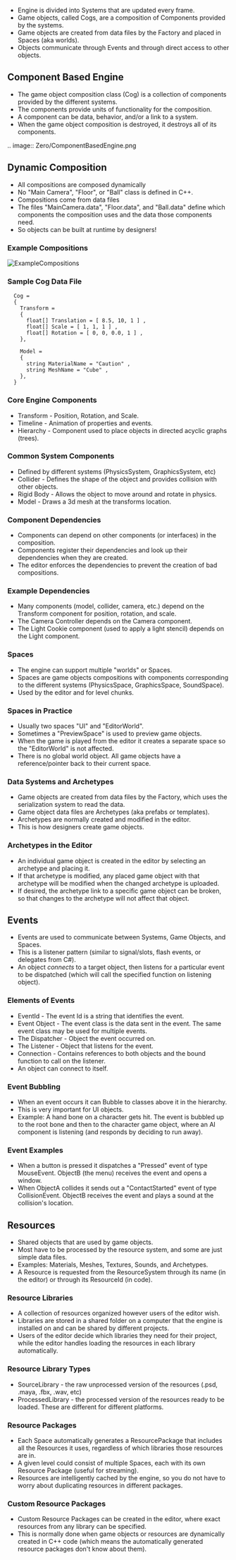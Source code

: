 - Engine is divided into Systems that are updated every frame.
- Game objects, called Cogs, are a composition of Components provided by the systems.
- Game objects are created from data files by the Factory and placed in Spaces (aka worlds).
- Objects communicate through Events and through direct access to other objects.


## Component Based Engine


- The game object composition class (Cog) is a collection of components provided by the different systems.
- The components provide units of functionality for the composition.
- A component can be data, behavior, and/or a link to a system.
- When the game object composition is destroyed, it destroys all of its components.

.. image:: Zero/ComponentBasedEngine.png


## Dynamic Composition


- All compositions are composed dynamically
- No "Main Camera", "Floor", or "Ball" class is defined in C++.
- Compositions come from data files
- The files "MainCamera.data", "Floor.data", and "Ball.data" define which components the composition uses and the data those components need.
- So objects can be built at runtime by designers!


### Example Compositions




![ExampleCompositions](https://media.githubusercontent.com/media/zeroengineteam/ZeroFiles/master/doc_files/3040.png)




### Sample Cog Data File


```
  Cog = 
  {
    Transform =
    {
      float[] Translation = [ 8.5, 10, 1 ] ,
      float[] Scale = [ 1, 1, 1 ] ,
      float[] Rotation = [ 0, 0, 0.0, 1 ] , 
    },

    Model =
    {
      string MaterialName = "Caution" ,
      string MeshName = "Cube" ,
    },
  }
```


### Core Engine Components


- Transform - Position, Rotation, and Scale.
- Timeline - Animation of properties and events.
- Hierarchy - Component used to place objects in directed acyclic graphs (trees).


### Common System Components


- Defined by different systems (PhysicsSystem, GraphicsSystem, etc)
- Collider - Defines the shape of the object and provides collision with other objects.
- Rigid Body - Allows the object to move around and rotate in physics.
- Model - Draws a 3d mesh at the transforms location.


### Component Dependencies


- Components can depend on other components (or interfaces) in the composition.
- Components register their dependencies and look up their dependencies when they are created.
- The editor enforces the dependencies to prevent the creation of bad compositions.


### Example Dependencies


- Many components (model, collider, camera, etc.) depend on the Transform component for position, rotation, and scale.
- The Camera Controller depends on the Camera component.
- The Light Cookie component (used to apply a light stencil) depends on the Light component.


### Spaces


- The engine can support multiple "worlds" or Spaces.
- Spaces are game objects compositions with components corresponding to the different systems (PhysicsSpace, GraphicsSpace, SoundSpace).
- Used by the editor and for level chunks.


### Spaces in Practice


- Usually two spaces "UI" and "EditorWorld". 
- Sometimes a "PreviewSpace" is used to preview game objects.
- When the game is played from the editor it creates a separate space so the "EditorWorld" is not affected.
- There is no global world object. All game objects have a reference/pointer back to their current space.


### Data Systems and Archetypes


- Game objects are created from data files by the Factory, which uses the serialization system to read the data.
- Game object data files are Archetypes (aka prefabs or templates).
- Archetypes are normally created and modified in the editor.
- This is how designers create game objects.


### Archetypes in the Editor


- An individual game object is created in the editor by selecting an archetype and placing it.
- If that archetype is modified, any placed game object with that archetype will be modified when the changed archetype is uploaded.
- If desired, the archetype link to a specific game object can be broken, so that changes to the archetype will not affect that object.


## Events


- Events are used to communicate between Systems, Game Objects, and Spaces.
- This is a listener pattern (similar to signal/slots, flash events, or delegates from C#).
- An object *connects* to a target object, then listens for a particular event to be dispatched (which will call the specified function on listening object).


### Elements of Events


- EventId - The event Id is a string that identifies the event.
- Event Object - The event class is the data sent in the event. The same event class may be used for multiple events.
- The Dispatcher - Object the event occurred on.
- The Listener - Object that listens for the event.
- Connection - Contains references to both objects and the bound function to call on the listener. 
- An object can connect to itself.


### Event Bubbling


- When an event occurs it can Bubble to classes above it in the hierarchy. 
- This is very important for UI objects.
- Example: A hand bone on a character gets hit. The event is bubbled up to the root bone and then to the character game object, where an AI component is listening (and responds by deciding to run away).


### Event Examples


- When a button is pressed it dispatches a "Pressed" event of type MouseEvent. ObjectB (the menu) receives the event and opens a window.
- When ObjectA collides it sends out a "ContactStarted" event of type CollisionEvent. ObjectB receives the event and plays a sound at the collision's location.


## Resources


- Shared objects that are used by game objects.
- Most have to be processed by the resource system, and some are just simple data files.
- Examples: Materials, Meshes, Textures, Sounds, and Archetypes.
- A Resource is requested from the ResourceSystem through its name (in the editor) or through its ResourceId (in code).


### Resource Libraries


- A collection of resources organized however users of the editor wish.
- Libraries are stored in a shared folder on a computer that the engine is installed on and can be shared by different projects.
- Users of the editor decide which libraries they need for their project, while the editor handles loading the resources in each library automatically.


### Resource Library Types


- SourceLibrary - the raw unprocessed version of the resources (.psd, .maya, .fbx, .wav, etc)
- ProcessedLibrary - the processed version of the resources ready to be loaded. These are different for different platforms.


### Resource Packages


- Each Space automatically generates a ResourcePackage that includes all the Resources it uses, regardless of which libraries those resources are in.
- A given level could consist of multiple Spaces, each with its own Resource Package (useful for streaming).
- Resources are intelligently cached by the engine, so you do not have to worry about duplicating resources in different packages.


### Custom Resource Packages


- Custom Resource Packages can be created in the editor, where exact resources from any library can be specified. 
- This is normally done when game objects or resources are dynamically created in C++ code (which means the automatically generated resource packages don't know about them).

 
  
  
  
  
  
  
  

 